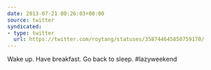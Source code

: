 ```yaml
---
date: 2013-07-21 00:26:03+00:00
source: twitter
syndicated:
- type: twitter
  url: https://twitter.com/roytang/statuses/358744645850759170/
---
```


Wake up. Have breakfast. Go back to sleep. #lazyweekend
